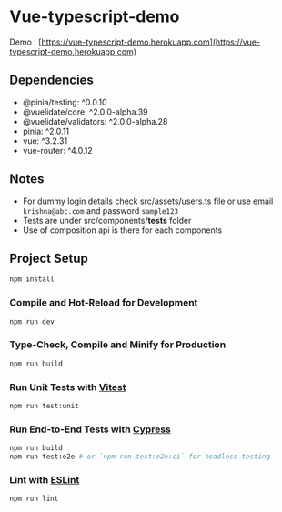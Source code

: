 # Vue-typescript-demo

Demo : [https://vue-typescript-demo.herokuapp.com](https://vue-typescript-demo.herokuapp.com)

## Dependencies 

- @pinia/testing: ^0.0.10
- @vuelidate/core: ^2.0.0-alpha.39
- @vuelidate/validators: ^2.0.0-alpha.28
- pinia: ^2.0.11
- vue: ^3.2.31
- vue-router: ^4.0.12

## Notes 

- For dummy login details check src/assets/users.ts file or use email `krishna@abc.com` and password `sample123`
- Tests are under src/components/__tests__ folder
- Use of composition api is there for each components


## Project Setup

```sh
npm install
```

### Compile and Hot-Reload for Development

```sh
npm run dev
```

### Type-Check, Compile and Minify for Production

```sh
npm run build
```

### Run Unit Tests with [Vitest](https://vitest.dev/)

```sh
npm run test:unit
```

### Run End-to-End Tests with [Cypress](https://www.cypress.io/)

```sh
npm run build
npm run test:e2e # or `npm run test:e2e:ci` for headless testing
```

### Lint with [ESLint](https://eslint.org/)

```sh
npm run lint
```
